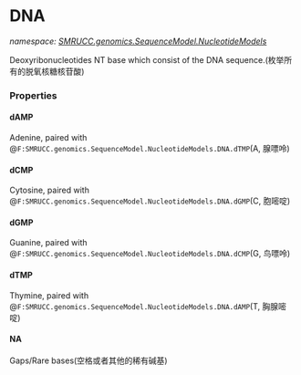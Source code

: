 ﻿# DNA
_namespace: [SMRUCC.genomics.SequenceModel.NucleotideModels](./index.md)_

Deoxyribonucleotides NT base which consist of the DNA sequence.(枚举所有的脱氧核糖核苷酸)




### Properties

#### dAMP
Adenine, paired with @``F:SMRUCC.genomics.SequenceModel.NucleotideModels.DNA.dTMP``(A, 腺嘌呤)
#### dCMP
Cytosine, paired with @``F:SMRUCC.genomics.SequenceModel.NucleotideModels.DNA.dGMP``(C, 胞嘧啶)
#### dGMP
Guanine, paired with @``F:SMRUCC.genomics.SequenceModel.NucleotideModels.DNA.dCMP``(G, 鸟嘌呤)
#### dTMP
Thymine, paired with @``F:SMRUCC.genomics.SequenceModel.NucleotideModels.DNA.dAMP``(T, 胸腺嘧啶)
#### NA
Gaps/Rare bases(空格或者其他的稀有碱基)
